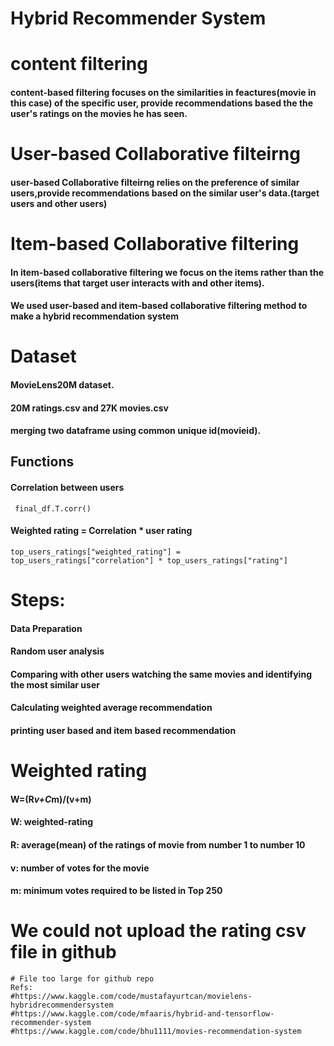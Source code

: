 # Hybrid Recommender System

# content filtering
#### content-based filtering focuses on the similarities in feactures(movie in this case) of the specific user, provide recommendations based the the user's ratings on the movies he has seen.

# User-based Collaborative filteirng
#### user-based Collaborative filteirng relies on the preference of similar users,provide recommendations based on the similar user's data.(target users and other users)
# Item-based Collaborative filtering
#### In item-based collaborative filtering we focus on the items rather than the users(items that target user interacts with and other items).

#### We used user-based and item-based collaborative filtering method to make a hybrid recommendation system

# Dataset
#### MovieLens20M dataset.
#### 20M ratings.csv and 27K movies.csv
#### merging two dataframe using common unique id(movieid).

## Functions
#### Correlation between users
``` final_df.T.corr()```

#### Weighted rating = Correlation * user rating
```top_users_ratings["weighted_rating"] = top_users_ratings["correlation"] * top_users_ratings["rating"]```

# Steps:
#### Data Preparation
#### Random user analysis
#### Comparing with other users watching the same movies and identifying the most similar user
#### Calculating weighted average recommendation
#### printing user based and item based recommendation


# Weighted rating
#### W=(R*v+C*m)/(v+m)
#### W: weighted-rating
#### R: average(mean) of the ratings of movie from number 1 to number 10
#### v:  number of votes for the movie
#### m: minimum votes required to be listed in Top 250


# We could not upload the rating csv file in github
    # File too large for github repo
    Refs:
    #https://www.kaggle.com/code/mustafayurtcan/movielens-hybridrecommendersystem
    #https://www.kaggle.com/code/mfaaris/hybrid-and-tensorflow-recommender-system
    #https://www.kaggle.com/code/bhu1111/movies-recommendation-system
